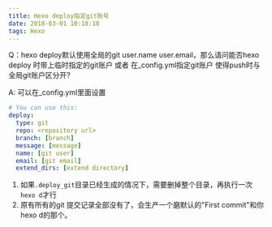 ```yaml
---
title: Hexo deploy指定git账号
date: 2018-03-01 10:18:18
tags: Hexo
---
```


Q：hexo deploy默认使用全局的git user.name user.email，那么请问能否hexo deploy 时带上临时指定的git账户 或者 在_config.yml指定git账户 使得push时与全局git账户区分开?

A: 可以在_config.yml里面设置

```yaml
# You can use this:
deploy:
  type: git
  repo: <repository url>
  branch: [branch]
  message: [message]
  name: [git user]
  email: [git email]
  extend_dirs: [extend directory]
```

1. 如果`.deploy_git`目录已经生成的情况下，需要删掉整个目录，再执行一次`hexo d`才行
2. 原有所有的git 提交记录全部没有了，会生产一个磨默认的"First commit"和你hexo d的那个。